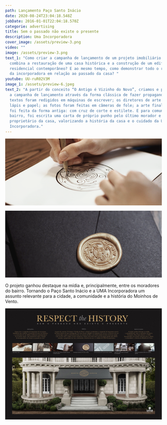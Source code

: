 ```yaml
---
path: Lançamento Paço Santo Inácio
date: 2020-08-24T23:04:18.548Z
jobDate: 2016-01-01T22:04:18.570Z
categorie: advertising
title: Sem o passado não existe o presente
description: Uma Incorporadora
cover_image: /assets/preview-3.png
video: ""
image: /assets/preview-3.png
text_1: "Como criar a campanha de lançamento de um projeto imobiliário que
  combina a restauração de uma casa histórica e a construção de um edifício
  residencial contemporâneo? E ao mesmo tempo, como demonstrar todo o respeito
  da incorporadora em relação ao passado da casa? "
youtube: UU-ruR02V3M
image_1: /assets/preview-6.jpeg
text_2: "A partir do conceito “O Antigo é Vizinho do Novo”, criamos e produzimos
  a campanha de lançamento através da forma clássica de fazer propaganda. Os
  textos foram redigidos em máquinas de escrever; os diretores de arte usaram
  lápis e papel; as fotos foram feitas em câmeras de fole; a arte final também
  foi feita da forma antiga: com cruz de corte e estilete. E para comunicar o
  bairro, foi escrita uma carta de próprio punho pelo último morador e
  proprietário da casa, valorizando a história da casa e o cuidado da UMA
  Incorporadora."
---
```

![](/assets/preview-17.png)



![](/assets/preview-3.png)

O projeto ganhou destaque na mídia e, principalmente, entre os moradores do bairro. Tornando o Paço Santo Inácio e a UMA Incorporadora um assunto relevante para a cidade, a comunidade e a história do Moinhos de Vento.

![](/assets/preview-3.jpeg)